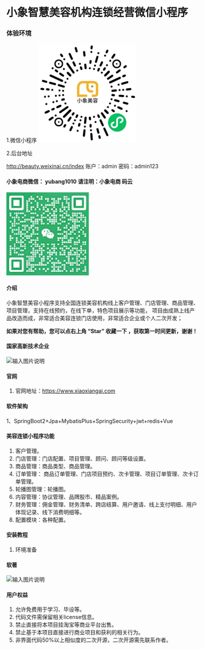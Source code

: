 #  小象智慧美容机构连锁经营微信小程序

### 体验环境
1.微信小程序
![输入图片说明](mp-weixin/pages/gh_3681f9bc1a64_258.jpg)

2.后台地址

http://beauty.weixinai.cn/index
账户：admin
密码：admin123

#### 小象电商微信： yubang1010 请注明：小象电商 码云
![输入图片说明](mp-weixin/pages/200.png)

#### 介绍
小象智慧美容小程序支持全国连锁美容机构线上客户管理、门店管理、商品管理、项目管理，支持在线预约，在线下单，特色项目展示等功能， 项目由成熟上线产品改造而成，非常适合美容连锁门店使用，非常适合企业或个人二次开发；

 **如果对您有帮助，您可以点右上角 “Star” 收藏一下 ，获取第一时间更新，谢谢！** 

#### 国家高新技术企业
![输入图片说明](https://images.gitee.com/uploads/images/2021/0426/112651_dff37ec6_5325125.png "高新证书 - 600.png")

#### 官网

1. 官网地址：https://www.xiaoxiangai.com

#### 软件架构

1、SpringBoot2+Jpa+MybatisPlus+SpringSecurity+jwt+redis+Vue

 
#### 美容连锁小程序功能

1. 客户管理。
2. 门店管理：门店配置、项目管理、顾问、顾问等级设置。
3. 商品管理：商品类型、商品管理。
4. 订单管理： 商品订单管理、门店项目预约、次卡管理、项目订单管理、次卡订单管理。
5. 轮播图管理：轮播图。
6. 内容管理：协议管理、品牌股市、精品案例。
7. 财务管理：佣金管理、财务清单、跨店结算、用户邀请、线上支付明细、用户体现记录、线下消费明细等。
8. 配置模块：各种配置。


#### 安装教程

1. 环境准备

#### 软著
![输入图片说明](https://images.gitee.com/uploads/images/2021/0201/103942_26048a33_5325125.png "b2b2c软著.png")

#### 用户权益

1. 允许免费用于学习、毕设等。
2. 代码文件需保留相关license信息。
3. 禁止直接将本项目挂淘宝等商业平台出售。
4. 禁止基于本项目直接进行商业项目和获利的相关行为。
5. 非界面代码50%以上相似度的二次开源，二次开源需先联系作者。
